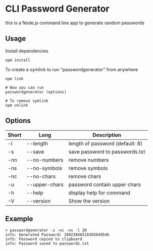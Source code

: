 # CLI Password Generator

this is a Node.js command line app to generate random passwords

## Usage

Install dependencies

```
npm install
```

To create a symlink to run "passwordgenerator" from anywhere

```
npm link

# Now you can run
passwordgenerator (options)

# To remove symlink
npm unlink
```

## Options

| Short | Long              | Description                     |
| ----- | ----------------- | ------------------------------- |
| -l    | --length <number> | length of password (default: 8) |
| -s    | --save            | save password to passwords.txt  |
| -nn   | --no-numbers      | remove numbers                  |
| -ns   | --no-symbols      | remove symbols                  |
| -nc   | --no-chars        | remove chars                    |
| -u    | --upper-chars     | password contain upper chars    |
| -h    | --help            | display help for command        |
| -V    | --version         | Show the version                |

## Example

```
> passwordgenerator -s -nc -ns -l 20
info: Generated Password: 18923846516365649546
info: Password copied to clipboard
info: Password saved to passwords.txt
```
